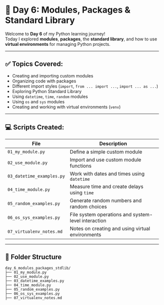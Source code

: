 # 🐍 Day 6: Modules, Packages & Standard Library

Welcome to **Day 6** of my Python learning journey!  
Today I explored **modules**, **packages**, the **standard library**, and how to use **virtual environments** for managing Python projects.

---

## ✅ Topics Covered:

- Creating and importing custom modules
- Organizing code with packages
- Different import styles (`import`, `from ... import ...`, `import ... as ...`)
- Exploring Python Standard Library
- Using `datetime`, `time`, `random` modules
- Using `os` and `sys` modules
- Creating and working with virtual environments (`venv`)

---

## 💻 Scripts Created:

| File                         | Description                                             |
|------------------------------|---------------------------------------------------------|
| `01_my_module.py`            | Define a simple custom module                           |
| `02_use_module.py`           | Import and use custom module functions                   |
| `03_datetime_examples.py`    | Work with dates and times using `datetime`               |
| `04_time_module.py`          | Measure time and create delays using `time`              |
| `05_random_examples.py`      | Generate random numbers and random choices               |
| `06_os_sys_examples.py`      | File system operations and system-level interaction      |
| `07_virtualenv_notes.md`     | Notes on creating and using virtual environments         |

---

## 📂 Folder Structure

```text
day_6_modules_packages_stdlib/
├── 01_my_module.py
├── 02_use_module.py
├── 03_datetime_examples.py
├── 04_time_module.py
├── 05_random_examples.py
├── 06_os_sys_examples.py
├── 07_virtualenv_notes.md
